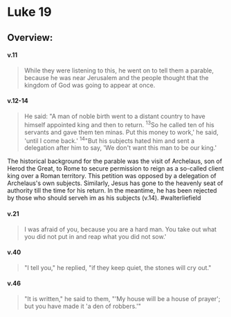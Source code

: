# Luke 19

## Overview:


#### v.11
>While they were listening to this, he went on to tell them a parable, because he was near Jerusalem and the people thought that the kingdom of God was going to appear at once.

#### v.12-14
>He said: "A man of noble birth went to a distant country to have himself appointed king and then to return. <sup>13</sup>So he called ten of his servants and gave them ten minas. Put this money to work,' he said, 'until I come back.' <sup>14</sup>"But his subjects hated him and sent a delegation after him to say, 'We don't want this man to be our king.'

The historical background for the parable was the visit of Archelaus, son of Herod the Great, to Rome to secure permission to reign as a so-called client king over a Roman territory. This petition was opposed by a delegation of Archelaus's own subjects. Similarly, Jesus has gone to the heavenly seat of authority till the time for his return. In the meantime, he has been rejected by those who should serveh im as his subjects (v.14).
#walterliefield 

#### v.21
>I was afraid of you, because you are a hard man. You take out what you did not put in and reap what you did not sow.'

#### v.40
>"I tell you," he replied, "if they keep quiet, the stones will cry out."

#### v.46
>"It is written," he said to them, "'My house will be a house of prayer'; but you have made it 'a den of robbers.'"


